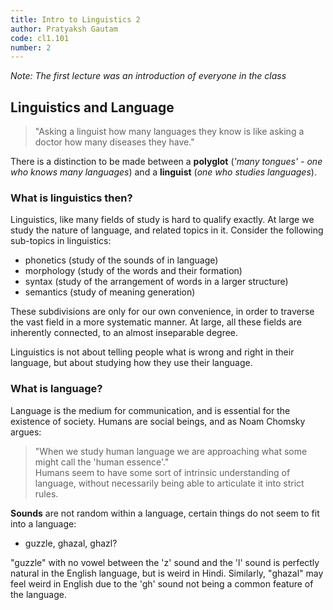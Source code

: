```yaml
---
title: Intro to Linguistics 2
author: Pratyaksh Gautam
code: cl1.101
number: 2
---
```


*Note: The first lecture was an introduction of everyone in the class*

## Linguistics and Language
> "Asking a linguist how many languages they know is like asking a doctor how many diseases they have."

There is a distinction to be made between a **polyglot** (*'many tongues' - one who knows many languages*) and a **linguist** (*one who studies languages*).

### What is linguistics then?
Linguistics, like many fields of study is hard to qualify exactly. At large we study the nature of language, and related topics in it.
Consider the following sub-topics in linguistics:
- phonetics (study of the sounds of in language)
- morphology (study of the words and their formation)
- syntax (study of the arrangement of words in a larger structure)
- semantics (study of meaning generation)

These subdivisions are only for our own convenience, in order to traverse the vast field in a more systematic manner.
At large, all these fields are inherently connected, to an almost inseparable degree.

Linguistics is not about telling people what is wrong and right in their language, but about studying how they use their language.

### What is language?
Language is the medium for communication, and is essential for the existence of society. Humans are social beings, and as Noam Chomsky argues:
> "When we study human language we are approaching what some might call the 'human essence'."  
Humans seem to have some sort of intrinsic understanding of language, without necessarily being able to articulate it into strict rules.

**Sounds** are not random within a language, certain things do not seem to fit into a language:
- guzzle, ghazal, ghazl?

"guzzle" with no vowel between the 'z' sound and the 'l' sound is perfectly natural in the English language, but is weird in Hindi.
Similarly, "ghazal" may feel weird in English due to the 'gh' sound not being a common feature of the language.

